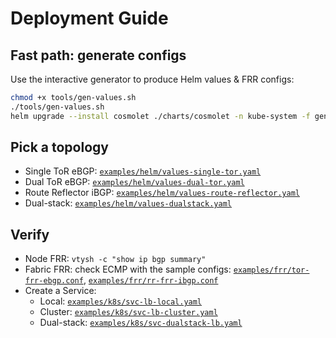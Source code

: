 
# Deployment Guide

## Fast path: generate configs
Use the interactive generator to produce Helm values & FRR configs:
```bash
chmod +x tools/gen-values.sh
./tools/gen-values.sh
helm upgrade --install cosmolet ./charts/cosmolet -n kube-system -f generated/helm-values.yaml
```

## Pick a topology
- Single ToR eBGP: [`examples/helm/values-single-tor.yaml`](examples/helm/values-single-tor.yaml)
- Dual ToR eBGP: [`examples/helm/values-dual-tor.yaml`](examples/helm/values-dual-tor.yaml)
- Route Reflector iBGP: [`examples/helm/values-route-reflector.yaml`](examples/helm/values-route-reflector.yaml)
- Dual-stack: [`examples/helm/values-dualstack.yaml`](examples/helm/values-dualstack.yaml)

## Verify
- Node FRR: `vtysh -c "show ip bgp summary"`
- Fabric FRR: check ECMP with the sample configs: [`examples/frr/tor-frr-ebgp.conf`](examples/frr/tor-frr-ebgp.conf), [`examples/frr/rr-frr-ibgp.conf`](examples/frr/rr-frr-ibgp.conf)
- Create a Service:
  - Local: [`examples/k8s/svc-lb-local.yaml`](examples/k8s/svc-lb-local.yaml)
  - Cluster: [`examples/k8s/svc-lb-cluster.yaml`](examples/k8s/svc-lb-cluster.yaml)
  - Dual-stack: [`examples/k8s/svc-dualstack-lb.yaml`](examples/k8s/svc-dualstack-lb.yaml)
